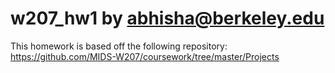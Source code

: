 # w207_hw1 by abhisha@berkeley.edu

This homework is based off the following repository: https://github.com/MIDS-W207/coursework/tree/master/Projects
